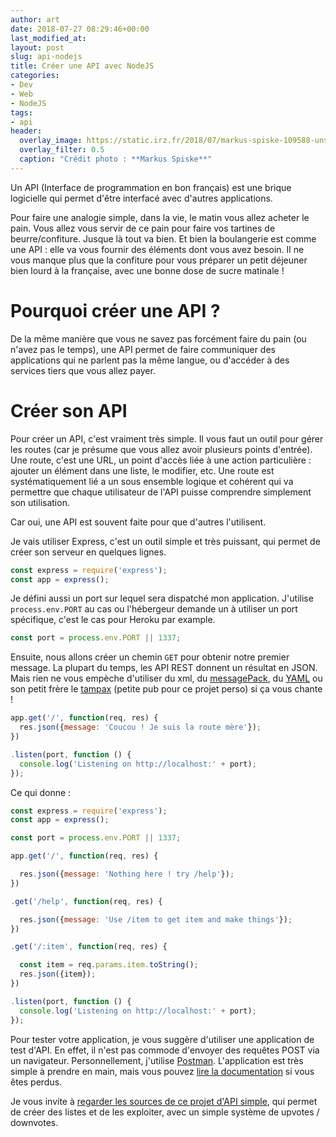 ```yaml
---
author: art
date: 2018-07-27 08:29:46+00:00
last_modified_at:
layout: post
slug: api-nodejs
title: Créer une API avec NodeJS
categories:
- Dev
- Web
- NodeJS
tags:
- api
header:
  overlay_image: https://static.irz.fr/2018/07/markus-spiske-109588-unsplash.jpg
  overlay_filter: 0.5
  caption: "Crédit photo : **Markus Spiske**"
---
```


Un API (Interface de programmation en bon français) est une brique logicielle qui permet d'être interfacé avec d'autres applications.

Pour faire une analogie simple, dans la vie, le matin vous allez acheter le pain. Vous allez vous servir de ce pain pour faire vos tartines de beurre/confiture. Jusque là tout va bien. Et bien la boulangerie est comme une API : elle va vous fournir des éléments dont vous avez besoin. Il ne vous manque plus que la confiture pour vous préparer un petit déjeuner bien lourd à la française, avec une bonne dose de sucre matinale !

# Pourquoi créer une API ?

De la même manière que vous ne savez pas forcément faire du pain (ou n'avez pas le temps), une API permet de faire communiquer des applications qui ne parlent pas la même langue, ou d'accéder à des services tiers que vous allez payer.

# Créer son API

Pour créer un API, c'est vraiment très simple. Il vous faut un outil pour gérer les routes (car je présume que vous allez avoir plusieurs points d'entrée). Une route, c'est une URL, un point d'accès liée à une action particulière : ajouter un élément dans une liste, le modifier, etc. Une route est systématiquement lié a un sous ensemble logique et cohérent qui va permettre que chaque utilisateur de l'API puisse comprendre simplement son utilisation.

Car oui, une API est souvent faite pour que d'autres l'utilisent.

Je vais utiliser Express, c'est un outil simple et très puissant, qui permet de créer son serveur en quelques lignes.

```js
const express = require('express');
const app = express();
```

Je défini aussi un port sur lequel sera dispatché mon application. J'utilise `process.env.PORT` au cas ou l'hébergeur demande un à utiliser un port spécifique, c'est le cas pour Heroku par example.

```js
const port = process.env.PORT || 1337;
```

Ensuite, nous allons créer un chemin `GET` pour obtenir notre premier message. La plupart du temps, les API REST donnent un résultat en JSON. Mais rien ne vous empèche d'utiliser du xml, du [messagePack](https://github.com/kawanet/msgpack-lite), du [YAML](http://yaml.irz.fr) ou son petit frère le [tampax](https://github.com/arthurlacoste/tampax) (petite pub pour ce projet perso) si ça vous chante !

```js
app.get('/', function(req, res) {
  res.json({message: 'Coucou ! Je suis la route mère'});
})

.listen(port, function () {
  console.log('Listening on http://localhost:' + port);
});
```

Ce qui donne :

```js
const express = require('express');
const app = express();

const port = process.env.PORT || 1337;

app.get('/', function(req, res) {

  res.json({message: 'Nothing here ! try /help'});
})

.get('/help', function(req, res) {

  res.json({message: 'Use /item to get item and make things'});
})

.get('/:item', function(req, res) {

  const item = req.params.item.toString();
  res.json({item});
})

.listen(port, function () {
  console.log('Listening on http://localhost:' + port);
});

```

Pour tester votre application, je vous suggère d'utiliser une application de test d'API. En effet, il n'est pas commode d'envoyer des requêtes POST via un navigateur.
Personnellement, j'utilise [Postman](https://www.getpostman.com/). L'application est très simple à prendre en main, mais vous pouvez [lire la documentation](https://www.getpostman.com/docs/v6/postman/sending_api_requests/requests) si vous êtes perdus.

Je vous invite à [regarder les sources de ce projet d'API simple](https://github.com/arthurlacoste/listme/blob/master/src/app.js), qui permet de créer des listes et de les exploiter, avec un simple système de upvotes / downvotes.
